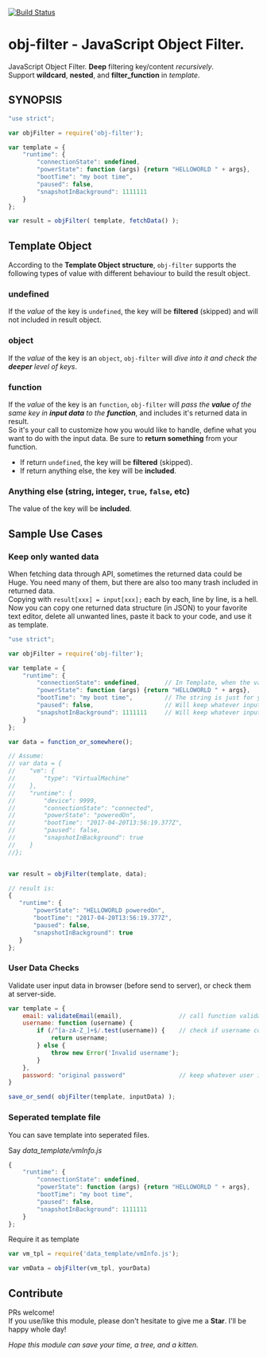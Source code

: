 [![Build Status](https://travis-ci.org/BlueT/obj-filter.svg?branch=master)](https://travis-ci.org/BlueT/obj-filter)

# obj-filter - JavaScript Object Filter.

JavaScript Object Filter. **Deep** filtering key/content *recursively*.  
Support **wildcard**, **nested**, and **filter_function** in *template*.

## SYNOPSIS

~~~~ js
"use strict";

var objFilter = require('obj-filter');

var template = {
    "runtime": {
        "connectionState": undefined,
        "powerState": function (args) {return "HELLOWORLD " + args},
        "bootTime": "my boot time",
        "paused": false,
        "snapshotInBackground": 1111111
    }
};

var result = objFilter( template, fetchData() );
~~~~

## Template Object
According to the **Template Object structure**, `obj-filter` supports the following types of value with different behaviour to build the result object.

### undefined
If the *value* of the key is `undefined`, the key will be **filtered** (skipped) and will not included in result object.

### object
If the *value* of the key is an `object`, `obj-filter` will _dive into it and check the **deeper** level of keys_.  

### function
If the *value* of the key is an `function`, `obj-filter` will _pass the **value** of the same key in **input data** to the **function**_, and includes it's returned data in result.  
So it's your call to customize how you would like to handle, define what you want to do with the input data. Be sure to **return something** from your function.

- If return `undefined`, the key will be **filtered** (skipped).
- If return anything else, the key will be **included**.

### Anything else (string, integer, `true`, `false`, etc)
The value of the key will be **included**.

## Sample Use Cases

### Keep only wanted data

When fetching data through API, sometimes the returned data could be Huge. You need many of them, but there are also too many trash included in returned data.  
Copying with `result[xxx] = input[xxx];` each by each, line by line, is a hell.  
Now you can copy one returned data structure (in JSON) to your favorite text editor, delete all unwanted lines, paste it back to your code, and use it as template.

~~~~ js
"use strict";

var objFilter = require('obj-filter');

var template = {
    "runtime": {
        "connectionState": undefined,       // In Template, when the value is undefined, the key will be ignored.
        "powerState": function (args) {return "HELLOWORLD " + args},    // pass data into your function, and use it as result value
        "bootTime": "my boot time",         // The string is just for your own note. Will keep whatever input is in result.
        "paused": false,                    // Will keep whatever input is in result.
        "snapshotInBackground": 1111111     // Will keep whatever input is in result.
    }
};

var data = function_or_somewhere();

// Assume:
// var data = {
//    "vm": {
//        "type": "VirtualMachine"
//    },
//    "runtime": {
//        "device": 9999,
//        "connectionState": "connected",
//        "powerState": "poweredOn",
//        "bootTime": "2017-04-20T13:56:19.377Z",
//        "paused": false,
//        "snapshotInBackground": true
//    }
//};


var result = objFilter(template, data);

// result is:
{
   "runtime": {
       "powerState": "HELLOWORLD poweredOn",
       "bootTime": "2017-04-20T13:56:19.377Z",
       "paused": false,
       "snapshotInBackground": true
   }
};
~~~~

### User Data Checks

Validate user input data in browser (before send to server), or check them at server-side.

~~~~ js
var template = {
    email: validateEmail(email),                // call function validateEmail and use it's return value as value
    username: function (username) {
        if (/^[a-zA-Z_]+$/.test(username)) {    // check if username contains only a-z or underscore
            return username;
        } else {
            throw new Error('Invalid username');
        }
    },
    password: "original password"               // keep whatever user inputs
}

save_or_send( objFilter(template, inputData) );
~~~~

### Seperated template file

You can save template into seperated files.

Say _data_template/vmInfo.js_
~~~~ js
{
    "runtime": {
        "connectionState": undefined,
        "powerState": function (args) {return "HELLOWORLD " + args},
        "bootTime": "my boot time",
        "paused": false,
        "snapshotInBackground": 1111111
    }
};
~~~~

Require it as template
~~~~ js
var vm_tpl = require('data_template/vmInfo.js');

var vmData = objFilter(vm_tpl, yourData)
~~~~

## Contribute
PRs welcome!  
If you use/like this module, please don't hesitate to give me a **Star**. I'll be happy whole day!

_Hope this module can save your time, a tree, and a kitten._
